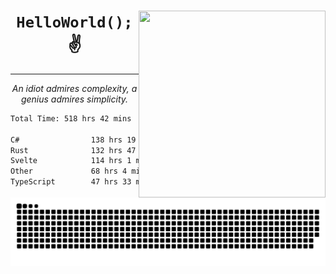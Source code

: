<div text-align="center">
    <img src="https://i.imgur.com/h1q15Kt.gife" align="right" width="299" height="299">
    <h1 align="center"><code>HelloWorld();</code> ✌️</h1>
    <hr>
    <p align="center"><i>An idiot admires complexity, a genius admires simplicity.</i></p>
</div>

<!--START_SECTION:waka-->

```txt
Total Time: 518 hrs 42 mins

C#                138 hrs 19 mins ██████░░░░░░░░░░░░░░░░░░░   23.57 %
Rust              132 hrs 47 mins █████▓░░░░░░░░░░░░░░░░░░░   22.63 %
Svelte            114 hrs 1 min   █████░░░░░░░░░░░░░░░░░░░░   19.43 %
Other             68 hrs 4 mins   ███░░░░░░░░░░░░░░░░░░░░░░   11.60 %
TypeScript        47 hrs 33 mins  ██░░░░░░░░░░░░░░░░░░░░░░░   08.10 %
```

<!--END_SECTION:waka-->

<picture>
  <source media="(prefers-color-scheme: dark)" srcset="https://raw.githubusercontent.com/Somfic/Somfic/main/github-contribution-grid-snake-dark.svg">
  <source media="(prefers-color-scheme: light)" srcset="https://raw.githubusercontent.com/Somfic/Somfic/main/github-contribution-grid-snake.svg">
  <img alt="github contribution grid snake animation" src="https://raw.githubusercontent.com/Somfic/Somfic/main/github-contribution-grid-snake.svg">
</picture>
